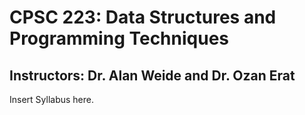 # CPSC 223: Data Structures and Programming Techniques

## Instructors: Dr. Alan Weide and Dr. Ozan Erat

Insert Syllabus here.
